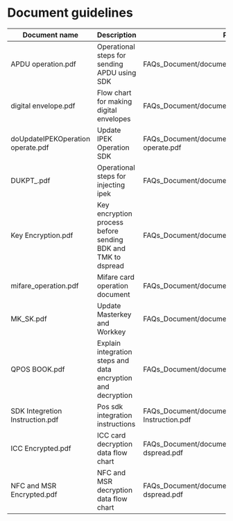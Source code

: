 # Document guidelines

Document name       | Description        | Path    
--------------------|--------------------|------------
APDU operation.pdf  | Operational steps for sending APDU using SDK       | FAQs_Document/documents/APDU operation.pdf 
digital envelope.pdf| Flow chart for making digital envelopes            | FAQs_Document/documents/digital envelope.pdf
doUpdateIPEKOperation operate.pdf  | Update IPEK Operation SDK           | FAQs_Document/documents/doUpdateIPEKOperation operate.pdf 
DUKPT_.pdf  | Operational steps for injecting ipek                       | FAQs_Document/documents/ DUKPT_.pdf 
Key Encryption.pdf  | Key encryption process before sending BDK and TMK to dspread       | FAQs_Document/documents/ Key Encryption.pdf 
mifare_operation.pdf  | Mifare card operation document      | FAQs_Document/documents/mifare_operation.pdf 
MK_SK.pdf | Update Masterkey and Workkey      | FAQs_Document/documents/MK_SK.pdf 
QPOS BOOK.pdf  | Explain integration steps and data encryption and decryption       | FAQs_Document/documents/QPOS BOOK.pdf 
SDK Integretion Instruction.pdf  | Pos sdk integration instructions       | FAQs_Document/documents/SDK Integretion Instruction.pdf 
ICC Encrypted.pdf  | ICC card decryption data flow chart       | FAQs_Document/documents/Transaction-TagList-dspread.pdf 
NFC and MSR Encrypted.pdf  | NFC and MSR decryption data flow chart       | FAQs_Document/documents/Transaction-TagList-dspread.pdf




